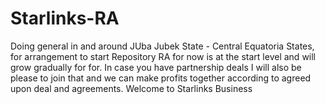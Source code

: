# Starlinks-RA
Doing general in and around JUba Jubek State - Central Equatoria States, for arrangement to start Repository RA for now is at the start level and will grow gradually for for. In case you have partnership deals I will also be please to join that and we can make profits together according to agreed upon deal and agreements. Welcome to Starlinks Business       
